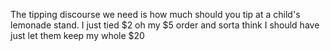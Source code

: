 The tipping discourse we need is how much should you tip at a child's lemonade stand. I just tied $2 oh my $5 order and sorta think I should have just let them keep my whole $20

